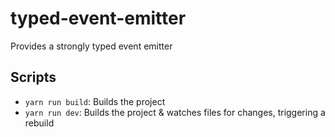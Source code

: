 # typed-event-emitter

Provides a strongly typed event emitter

## Scripts

- `yarn run build`: Builds the project
- `yarn run dev`: Builds the project & watches files for changes, triggering a rebuild
